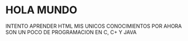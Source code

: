 # HOLA MUNDO

INTENTO APRENDER HTML MIS UNICOS CONOCIMIENTOS POR AHORA SON  UN POCO DE PROGRAMACION EN C, C+ Y JAVA
